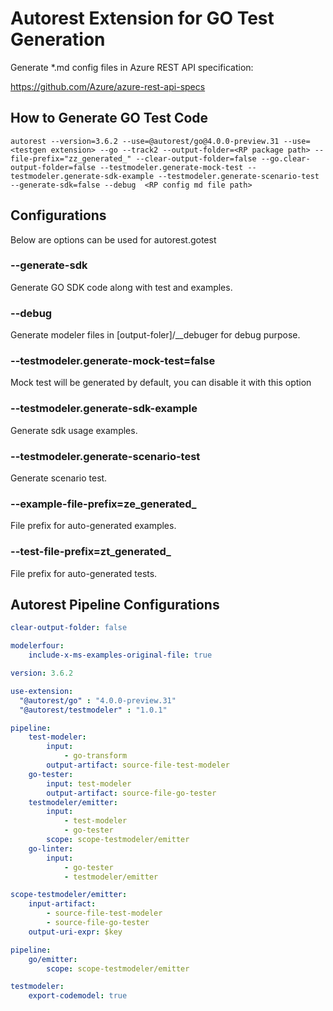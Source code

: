 # Autorest Extension for GO Test Generation

Generate \*.md config files in Azure REST API specification:

https://github.com/Azure/azure-rest-api-specs

## How to Generate GO Test Code

```
autorest --version=3.6.2 --use=@autorest/go@4.0.0-preview.31 --use=<testgen extension> --go --track2 --output-folder=<RP package path> --file-prefix="zz_generated_" --clear-output-folder=false --go.clear-output-folder=false --testmodeler.generate-mock-test --testmodeler.generate-sdk-example --testmodeler.generate-scenario-test --generate-sdk=false --debug  <RP config md file path>
```

## Configurations

Below are options can be used for autorest.gotest

### --generate-sdk

Generate GO SDK code along with test and examples.

### --debug

Generate modeler files in [output-foler]/\_\_debuger for debug purpose.

### --testmodeler.generate-mock-test=false

Mock test will be generated by default, you can disable it with this option

### --testmodeler.generate-sdk-example

Generate sdk usage examples.

### --testmodeler.generate-scenario-test

Generate scenario test.

### --example-file-prefix=ze_generated_

File prefix for auto-generated examples.

### --test-file-prefix=zt_generated_

File prefix for auto-generated tests.

## Autorest Pipeline Configurations

```yaml $(go)
clear-output-folder: false

modelerfour:
    include-x-ms-examples-original-file: true

version: 3.6.2

use-extension:
  "@autorest/go" : "4.0.0-preview.31"
  "@autorest/testmodeler" : "1.0.1"

pipeline:
    test-modeler:
        input: 
            - go-transform
        output-artifact: source-file-test-modeler
    go-tester:
        input: test-modeler
        output-artifact: source-file-go-tester
    testmodeler/emitter:
        input:
            - test-modeler
            - go-tester
        scope: scope-testmodeler/emitter
    go-linter:
        input:
            - go-tester
            - testmodeler/emitter

scope-testmodeler/emitter:
    input-artifact:
        - source-file-test-modeler
        - source-file-go-tester
    output-uri-expr: $key
```

```yaml $(go) && !$(generate-sdk)
pipeline:
    go/emitter:
        scope: scope-testmodeler/emitter
```

```yaml $(debug)
testmodeler:
    export-codemodel: true
```
